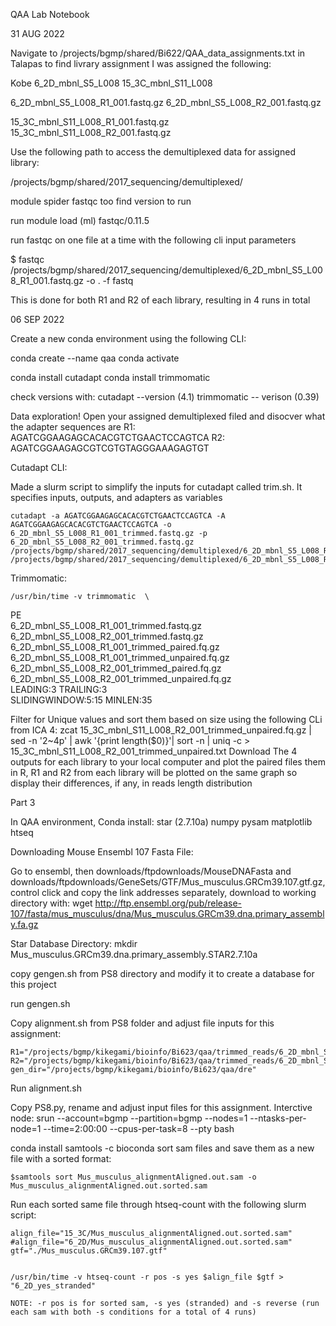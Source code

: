 QAA Lab Notebook

31 AUG 2022

Navigate to /projects/bgmp/shared/Bi622/QAA_data_assignments.txt in Talapas to find livrary assignment
I was assigned the following:

Kobe    6_2D_mbnl_S5_L008       15_3C_mbnl_S11_L008

6_2D_mbnl_S5_L008_R1_001.fastq.gz
6_2D_mbnl_S5_L008_R2_001.fastq.gz

15_3C_mbnl_S11_L008_R1_001.fastq.gz 
15_3C_mbnl_S11_L008_R2_001.fastq.gz

Use the following path to access the demultiplexed data for assigned library:

/projects/bgmp/shared/2017_sequencing/demultiplexed/

module spider fastqc too find version to run

run module load (ml) fastqc/0.11.5

run fastqc on one file at a time with the following cli input parameters

$ fastqc /projects/bgmp/shared/2017_sequencing/demultiplexed/6_2D_mbnl_S5_L008_R1_001.fastq.gz -o . -f fastq

This is done for both R1 and R2 of each library, resulting in 4 runs in total

06 SEP 2022

Create a new conda environment using the following CLI:

conda create --name qaa
conda activate

conda install cutadapt
conda install trimmomatic

check versions with:
cutadapt --version (4.1)
trimmomatic -- verison (0.39)

Data exploration!
Open your assigned demultiplexed filed and disocver what the adapter sequences are
    R1: AGATCGGAAGAGCACACGTCTGAACTCCAGTCA
    R2: AGATCGGAAGAGCGTCGTGTAGGGAAAGAGTGT

Cutadapt CLI:

Made a slurm script to simplify the inputs for cutadapt called trim.sh. It specifies inputs, outputs, and adapters as variables

    cutadapt -a AGATCGGAAGAGCACACGTCTGAACTCCAGTCA -A AGATCGGAAGAGCACACGTCTGAACTCCAGTCA -o 6_2D_mbnl_S5_L008_R1_001_trimmed.fastq.gz -p 6_2D_mbnl_S5_L008_R2_001_trimmed.fastq.gz
    /projects/bgmp/shared/2017_sequencing/demultiplexed/6_2D_mbnl_S5_L008_R1_001.fastq.gz /projects/bgmp/shared/2017_sequencing/demultiplexed/6_2D_mbnl_S5_L008_R2_001.fastq.gz

Trimmomatic:
    
    /usr/bin/time -v trimmomatic  \
PE \
6_2D_mbnl_S5_L008_R1_001_trimmed.fastq.gz \
6_2D_mbnl_S5_L008_R2_001_trimmed.fastq.gz \
6_2D_mbnl_S5_L008_R1_001_trimmed_paired.fq.gz \
6_2D_mbnl_S5_L008_R1_001_trimmed_unpaired.fq.gz \
6_2D_mbnl_S5_L008_R2_001_trimmed_paired.fq.gz \
6_2D_mbnl_S5_L008_R2_001_trimmed_unpaired.fq.gz \
LEADING:3 TRAILING:3 \
SLIDINGWINDOW:5:15 MINLEN:35

Filter for Unique values and sort them based on size using the following CLi from ICA 4:
zcat 15_3C_mbnl_S11_L008_R2_001_trimmed_unpaired.fq.gz | sed -n '2~4p' | awk '{print length($0)}'| sort -n | uniq -c > 15_3C_mbnl_S11_L008_R2_001_trimmed_unpaired.txt
Download The 4 outputs for each library to your local computer and plot the paired files them in R, R1 and R2 from each library will be plotted on the same graph so display their differences, if any, in reads length distribution

Part 3

In QAA environment, Conda install:
star (2.7.10a)
numpy 
pysam
matplotlib
htseq

Downloading Mouse Ensembl 107 Fasta File:

Go to ensembl, then downloads/ftpdownloads/MouseDNAFasta and downloads/ftpdownloads/GeneSets/GTF/Mus_musculus.GRCm39.107.gtf.gz, control click and copy the link addresses separately, download to working directory with:
wget http://ftp.ensembl.org/pub/release-107/fasta/mus_musculus/dna/Mus_musculus.GRCm39.dna.primary_assembly.fa.gz

Star Database Directory:
mkdir Mus_musculus.GRCm39.dna.primary_assembly.STAR2.7.10a

copy gengen.sh from PS8 directory and modify it to create a database for this project

run gengen.sh

Copy alignment.sh from PS8 folder and adjust file inputs for this assignment:

    R1="/projects/bgmp/kikegami/bioinfo/Bi623/qaa/trimmed_reads/6_2D_mbnl_S5_L008_R1_001_trimmed_paired.fq.gz"
    R2="/projects/bgmp/kikegami/bioinfo/Bi623/qaa/trimmed_reads/6_2D_mbnl_S5_L008_R2_001_trimmed_paired.fq.gz"
    gen_dir="/projects/bgmp/kikegami/bioinfo/Bi623/qaa/dre"

Run alignment.sh

Copy PS8.py, rename and adjust input files for this assignment.
Interctive node:
    srun --account=bgmp --partition=bgmp --nodes=1 --ntasks-per-node=1 --time=2:00:00 --cpus-per-task=8 --pty bash

conda install samtools -c bioconda
sort sam files and save them as a new file with a sorted format:

    $samtools sort Mus_musculus_alignmentAligned.out.sam -o Mus_musculus_alignmentAligned.out.sorted.sam

Run each sorted same file through htseq-count with the following slurm script:
 
    align_file="15_3C/Mus_musculus_alignmentAligned.out.sorted.sam"
    #align_file="6_2D/Mus_musculus_alignmentAligned.out.sorted.sam"
    gtf="./Mus_musculus.GRCm39.107.gtf"


    /usr/bin/time -v htseq-count -r pos -s yes $align_file $gtf > "6_2D_yes_stranded" 

    NOTE: -r pos is for sorted sam, -s yes (stranded) and -s reverse (run each sam with both -s conditions for a total of 4 runs)















